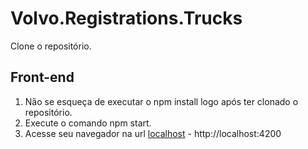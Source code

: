 # Volvo.Registrations.Trucks

Clone o repositório.

## Front-end

1. Não se esqueça de executar o npm install logo após ter clonado o repositório.
2. Execute o comando npm start. 
3. Acesse seu navegador na url [localhost](http://localhost:4200) - http://localhost:4200
